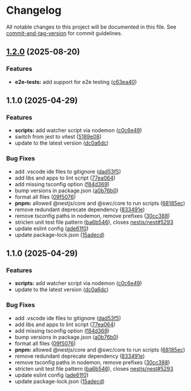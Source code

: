 # Changelog

All notable changes to this project will be documented in this file. See [commit-and-tag-version](https://github.com/absolute-version/commit-and-tag-version) for commit guidelines.

## [1.2.0](https://github.com/rbseaver/nestjs-typescript-starter/compare/v1.1.0...v1.2.0) (2025-08-20)


### Features

* **e2e-tests:** add support for e2e testing ([c63ea40](https://github.com/rbseaver/nestjs-typescript-starter/commit/c63ea40a7f576a1553037a17cdf0eb55997a5601))

## 1.1.0 (2025-04-29)


### Features

* **scripts:** add watcher script via nodemon ([c0c6e49](https://github.com/rbseaver/nestjs-typescript-starter/commit/c0c6e4988be2244fe7cb0122211d3e277b137063))
* switch from jest to vitest ([5189e08](https://github.com/rbseaver/nestjs-typescript-starter/commit/5189e08817d565a2ec749b46554b2beab8327cd0))
* update to the latest version ([dc0a6dc](https://github.com/rbseaver/nestjs-typescript-starter/commit/dc0a6dc08626f4ec8e963cc83c957e34b56c0a9a))


### Bug Fixes

* add .vscode ide files to gitignore ([dad53f5](https://github.com/rbseaver/nestjs-typescript-starter/commit/dad53f54b53c01bda65a676c189c35bab63e6252))
* add libs and apps to lint script ([77ea064](https://github.com/rbseaver/nestjs-typescript-starter/commit/77ea06457ee1e8731407e050e4d72ae27fb3a40f))
* add missing tsconfig option ([f84d369](https://github.com/rbseaver/nestjs-typescript-starter/commit/f84d369d457b3c930ea35fc71aeb085be5efbf05))
* bump versions in package.json ([a0b76b0](https://github.com/rbseaver/nestjs-typescript-starter/commit/a0b76b0f707fe8b92f5ba796b58fd98f486a3bf2))
* format all files ([09f5076](https://github.com/rbseaver/nestjs-typescript-starter/commit/09f5076286c77219662ffaaf1ae3e074db95a169))
* **pnpm:** allowed @nestjs/core and @swc/core to run scripts ([68185ec](https://github.com/rbseaver/nestjs-typescript-starter/commit/68185ec07e83487313a6b9a3acbbb2ed04687c1d))
* remove redundant deprecate dependency ([833491e](https://github.com/rbseaver/nestjs-typescript-starter/commit/833491eedd8f858a417159a78d4eee219e049359))
* remove tsconfig paths in nodemon, remove prefixes ([30cc388](https://github.com/rbseaver/nestjs-typescript-starter/commit/30cc388d31352c9beb754d672fea36402082146a))
* stricten unit test file pattern ([ba6b546](https://github.com/rbseaver/nestjs-typescript-starter/commit/ba6b5468457cf5148fb813162fab1bd617b2edf3)), closes [nestjs/nest#5293](https://github.com/nestjs/nest/issues/5293)
* update eslint config ([ade61f0](https://github.com/rbseaver/nestjs-typescript-starter/commit/ade61f0cb5f92c89d55ab4acd2a4e26a1ac333db))
* update package-lock.json ([15adecd](https://github.com/rbseaver/nestjs-typescript-starter/commit/15adecd3a14d8afed93783a1942ab1254c3e5c20))

## 1.1.0 (2025-04-29)


### Features

* **scripts:** add watcher script via nodemon ([c0c6e49](https://github.com/rbseaver/nestjs-typescript-starter/commit/c0c6e4988be2244fe7cb0122211d3e277b137063))
* update to the latest version ([dc0a6dc](https://github.com/rbseaver/nestjs-typescript-starter/commit/dc0a6dc08626f4ec8e963cc83c957e34b56c0a9a))


### Bug Fixes

* add .vscode ide files to gitignore ([dad53f5](https://github.com/rbseaver/nestjs-typescript-starter/commit/dad53f54b53c01bda65a676c189c35bab63e6252))
* add libs and apps to lint script ([77ea064](https://github.com/rbseaver/nestjs-typescript-starter/commit/77ea06457ee1e8731407e050e4d72ae27fb3a40f))
* add missing tsconfig option ([f84d369](https://github.com/rbseaver/nestjs-typescript-starter/commit/f84d369d457b3c930ea35fc71aeb085be5efbf05))
* bump versions in package.json ([a0b76b0](https://github.com/rbseaver/nestjs-typescript-starter/commit/a0b76b0f707fe8b92f5ba796b58fd98f486a3bf2))
* format all files ([09f5076](https://github.com/rbseaver/nestjs-typescript-starter/commit/09f5076286c77219662ffaaf1ae3e074db95a169))
* **pnpm:** allowed @nestjs/core and @swc/core to run scripts ([68185ec](https://github.com/rbseaver/nestjs-typescript-starter/commit/68185ec07e83487313a6b9a3acbbb2ed04687c1d))
* remove redundant deprecate dependency ([833491e](https://github.com/rbseaver/nestjs-typescript-starter/commit/833491eedd8f858a417159a78d4eee219e049359))
* remove tsconfig paths in nodemon, remove prefixes ([30cc388](https://github.com/rbseaver/nestjs-typescript-starter/commit/30cc388d31352c9beb754d672fea36402082146a))
* stricten unit test file pattern ([ba6b546](https://github.com/rbseaver/nestjs-typescript-starter/commit/ba6b5468457cf5148fb813162fab1bd617b2edf3)), closes [nestjs/nest#5293](https://github.com/nestjs/nest/issues/5293)
* update eslint config ([ade61f0](https://github.com/rbseaver/nestjs-typescript-starter/commit/ade61f0cb5f92c89d55ab4acd2a4e26a1ac333db))
* update package-lock.json ([15adecd](https://github.com/rbseaver/nestjs-typescript-starter/commit/15adecd3a14d8afed93783a1942ab1254c3e5c20))
